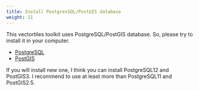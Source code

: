 ```yaml
---
title: Install PostgresSQL/PostGIS database
weight: 11
---
```


This vectortiles toolkit uses PostgreSQL/PostGIS database. So, please try to install it in your computer.

- [PostgreSQL](https://www.postgresql.org)
- [PostGIS](https://postgis.net)

If you will install new one, I think you can install PostgreSQL12 and PostGIS3. I recommend to use at least more than PostgreSQL11 and PostGIS2.5.
